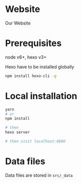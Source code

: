 # Website
Our Website

# Prerequisites

node v6+, hexo v3+

Hexo have to be installed globally

```bash
npm install hexo-cli -g
```

# Local installation

```bash
yarn
# or
npm install

# then
hexo server

# then visit localhost:4000
```

# Data files

Data files are stored in `src/_data`
